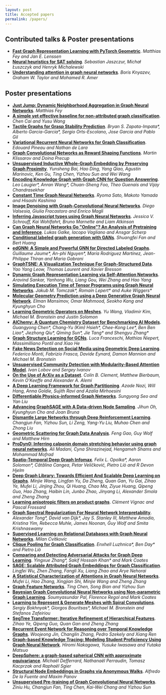 ```yaml
---
layout: post
title: Accepted papers
permalink: /papers/
---
```


## Contributed talks & Poster presentations

* [**Fast Graph Representation Learning with PyTorch Geometric**](/papers/2.pdf). *Matthias Fey and Jan E. Lenssen*
* [**Neural heuristics for SAT solving**](/papers/32.pdf). *Sebastian Jaszczur, Michał Łuszczyk and Henryk Michalewski*
* [**Understanding attention in graph neural networks**](/papers/54.pdf). *Boris Knyazev, Graham W. Taylor and Mohamed R. Amer*

## Poster presentations

* [**Just Jump: Dynamic Neighborhood Aggregation in Graph Neural Networks**](/papers/4.pdf). *Matthias Fey*
* [**A simple yet effective baseline for non-attributed graph classification**](/papers/5.pdf). *Chen Cai and Yusu Wang*
* [**Tactile Graphs for Grasp Stability Prediction**](/papers/7.pdf). *Bryan S. Zapata-Impata\*, Alberto Garcia-Garcia\*, Sergio Orts-Escolano, Jose Garcia and Pablo Gil*
* [**Variational Recurrent Neural Networks for Graph Classification**](/papers/9.pdf). *Edouard Pineau and Nathan de Lara*
* [**Graph Convolutional Networks as Reward Shaping Functions**](/papers/11.pdf). *Martin Klissarov and Doina Precup*
* [**Unsupervised Inductive Whole-Graph Embedding by Preserving Graph Proximity**](/papers/12.pdf). *Yunsheng Bai, Hao Ding, Yang Qiao, Agustin Marinovic, Ken Gu, Ting Chen, Yizhou Sun and Wei Wang*
* [**Encoding Knowledge Graph with Graph CNN for Question Answering**](/papers/14.pdf). *Leo Laugier\*, Anran Wang\*, Chuan-Sheng Foo, Theo Guenais and Vijay Chandrasekhar*
* [**Constant Time Graph Neural Networks**](/papers/15.pdf). *Ryoma Sato, Makoto Yamada and Hisashi Kashima*
* [**Image Denoising with Graph-Convolutional Neural Networks**](/papers/16.pdf). *Diego Valsesia, Giulia Fracastoro and Enrico Magli*
* [**Inferring Javascript types using Graph Neural Networks**](/papers/18.pdf). *Jessica V. Schrouff, Kai Wohlfahrt, Bruno Marnette and Liam Atkinson*
* [**Can Graph Neural Networks Go "Online"? An Analysis of Pretraining and Inference**](/papers/21.pdf). *Lukas Galke, Iacopo Vagliano and Ansgar Scherp*
* [**Conditional labeled graph generation with GANs**](/papers/22.pdf). *Shuangfei Fan and Bert Huang*
* [**edGNN: A Simple and Powerful GNN for Directed Labeled Graphs**](/papers/23.pdf). *Guillaume Jaume\*, An-phi Nguyen\*, María Rodríguez Martínez, Jean-Philippe Thiran and Maria Gabrani*
* [**GraphTSNE: A Visualization Technique For Graph-Structured Data**](/papers/24.pdf). *Yao Yang Leow, Thomas Laurent and Xavier Bresson*
* [**Dynamic Graph Representation Learning via Self-Attention Networks**](/papers/25.pdf). *Aravind Sankar, Yanhong Wu, Liang Gou, Wei Zhang and Hao Yang*
* [**Simulating Execution Time of Tensor Programs using Graph Neural Networks**](/papers/26.pdf). *Jakub M. Tomczak\*, Romain Lepert\* and Auke Wiggers\**
* [**Molecular Geometry Prediction using a Deep Generative Graph Neural Network**](/papers/27.pdf). *Elman Mansimov, Omar Mahmood, Seokho Kang and Kyunghyun Cho*
* [**Learning Geometric Operators on Meshes**](/papers/28.pdf). *Yu Wang, Vladimir Kim, Michael M. Bronstein and Justin Solomon*
* [**AlChemy: A Quantum Chemistry Dataset for Benchmarking AI Models**](/papers/31.pdf). *Guangyong Chen\*, Chang-Yu (Kim) Hsieh\*, Chee-Kong Lee\*, Ben Ben Liao\*, Jiezhong Qiu\*, Qiming Sun\*, Jie Tang\* and Shengyu Zhang\**
* [**Graph Structure Learning for GCNs**](/papers/33.pdf). *Luca Franceschi, Mathias Niepert, Massimilliano Pontil and Xiao He*
* [**Fake News Detection on Social Media using Geometric Deep Learning**](/papers/34.pdf). *Federico Monti, Fabrizio Frasca, Davide Eynard, Damon Mannion and Michael M. Bronstein*
* [**Unsupervised Community Detection with Modularity-Based Attention Model**](/papers/37.pdf). *Ivan Lobov and Sergey Ivanov*
* [**On the Use of ArXiv as a Dataset**](/papers/39.pdf). *Colin B. Clement, Matthew Bierbaum, Kevin O'Keeffe and Alexander A. Alemi*
* [**A Deep Learning Framework for Graph Partitioning**](/papers/41.pdf). *Azade Nazi, Will Hang, Anna Goldie, Sujith Ravi and Azalia Mirhoesini*
* [**Differentiable Physics-informed Graph Networks**](/papers/42.pdf). *Sungyong Seo and Yan Liu*
* [**Advancing GraphSAGE with A Data-driven Node Sampling**](/papers/44.pdf). *Jihun Oh, Kyunghyun Cho and Joan Bruna*
* [**Dismantle Large Networks through Deep Reinforcement Learning**](/papers/45.pdf). *Changjun Fan, Yizhou Sun, Li Zeng, Yang-Yu Liu, Muhao Chen and Zhong Liu*
* [**Geometric Scattering for Graph Data Analysis**](/papers/46.pdf). *Feng Gao, Guy Wolf and Matthew Hirn*
* [**ProDyn0: Inferring calponin domain stretching behavior using graph neural networks**](/papers/47.pdf). *Ali Madani, Cyna Shirazinejad, Hengameh Shams and Mohammad Mofrad*
* [**Spatio-Temporal Deep Graph Infomax**](/papers/48.pdf). *Felix L. Opolka\*, Aaron Solomon\*, Cătălina Cangea, Petar Veličković, Pietro Liò and R Devon Hjelm* 
* [**Deep Graph Library: Towards Efficient And Scalable Deep Learning on Graphs**](/papers/49.pdf). *Minjie Wang, Lingfan Yu, Da Zheng, Quan Gan, Yu Gai, Zihao Ye, Mufei Li, Jinjing Zhou, Qi Huang, Chao Ma, Ziyue Huang, Qipeng Guo, Hao Zhang, Haibin Lin, Junbo Zhao, Jinyang Li, Alexander Smola and Zheng Zhang*
* [**Learning anisotropic filters on product graphs**](/papers/51.pdf). *Clément Vignac and Pascal Frossard*
* [**Graph Spectral Regularization For Neural Network Interpretability**](/papers/53.pdf). *Alexander Tong\*, David van Dijk\*, Jay S. Stanley III, Matthew Amodio, Kristina Yim, Rebecca Muhle, James Noonan, Guy Wolf and Smita Krishnaswamy*
* [**Supervised Learning on Relational Databases with Graph Neural Networks**](/papers/55.pdf). *Milan Cvitkovic*
* [**Clique Pooling for Graph Classification**](/papers/56.pdf). *Enxhell Luzhnica\*, Ben Day\* and Pietro Liò*
* [**Comparing and Detecting Adversarial Attacks for Graph Deep Learning**](/papers/57.pdf). *Yingxue Zhang\*, Sakif Hossain Khan\* and Mark Coates*
* [**SAGE: Scalable Attributed Graph Embeddings for Graph Classification**](/papers/58.pdf). *Lingfei Wu, Zhen Zhang, Fangli Xu, Liang Zhao and Arye Nehorai*
* [**A Statistical Characterization of Attentions in Graph Neural Networks**](/papers/62.pdf). *Mufei Li, Hao Zhang, Xingjian Shi, Minjie Wang and Zheng Zhang*
* [**Graph Feature Networks**](/papers/63.pdf). *Ting Chen, Song Bian and Yizhou Sun*
* [**Bayesian Graph Convolutional Neural Networks using Non-parametric Graph Learning**](/papers/64.pdf). *Soumyasundar Pal, Florence Regol and Mark Coates*
* [**Learning to Represent & Generate Meshes with Spiral Convolutions**](/papers/66.pdf). *Sergiy Bokhnyak\*, Giorgos Bouritsas\*, Michael M. Bronstein and Stefanos Zafeiriou*
* [**SegTree Transformer: Iterative Refinement of Hierarchical Features**](/papers/67.pdf). *Zihao Ye, Qipeng Guo, Quan Gan and Zheng Zhang*
* [**Recurrent Event Network for Reasoning over Temporal Knowledge Graphs**](/papers/69.pdf). *Woojeong Jin, Changlin Zhang, Pedro Szekely and Xiang Ren*
* [**Graph-based Knowledge Tracing: Modeling Student Proficiency Using Graph Neural Network**](/papers/70.pdf). *Hiromi Nakagawa, Yusuke Iwasawa and Yutaka Matsuo*
* [**DeepSphere: a graph-based spherical CNN with approximate equivariance**](/papers/71,pdf). *Michaël Defferrard, Nathanaël Perraudin, Tomasz Kacprzak and Raphaël Sgier*
* [**Structural Node Embeddings in Graphs via Anonymous Walks**](/papers/72.pdf). *Alfredo De la Fuente and Maxim Panov*
* [**Unsupervised Pre-training of Graph Convolutional Neural Networks**](/papers/73.pdf). *Ziniu Hu, Changjun Fan, Ting Chen, Kai-Wei Chang and Yizhou Sun*
